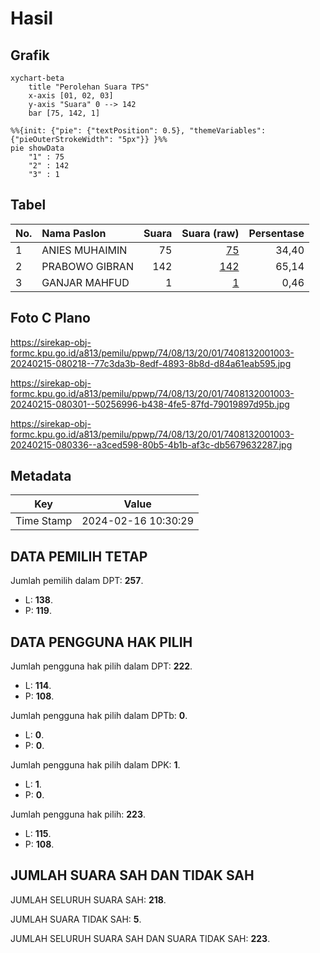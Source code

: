 # Hasil

## Grafik

```mermaid
xychart-beta
    title "Perolehan Suara TPS"
    x-axis [01, 02, 03]
    y-axis "Suara" 0 --> 142
    bar [75, 142, 1]
```

```mermaid
%%{init: {"pie": {"textPosition": 0.5}, "themeVariables": {"pieOuterStrokeWidth": "5px"}} }%%
pie showData
    "1" : 75
    "2" : 142
    "3" : 1
```

## Tabel

| No. | Nama Paslon    | Suara | Suara (raw) | Persentase |
|:--- |:-------------- | -----:| -----------:| ----------:|
| 1   | ANIES MUHAIMIN | 75    | [75][p-1]   | 34,40      |
| 2   | PRABOWO GIBRAN | 142   | [142][p-2]  | 65,14      |
| 3   | GANJAR MAHFUD  | 1     | [1][p-3]    | 0,46       |


[p-1]: https://github.com/gigit-pemilu/pemilu-2024-74-sulawesi-tenggara/blob/main/pilpres/hitung-suara/sub/74-sulawesi-tenggara/sub/08-kolaka-utara/sub/13-katoi/sub/2001-lanipa-nipa/sub/003-tps/sub/paslon-1.txt
[p-2]: https://github.com/gigit-pemilu/pemilu-2024-74-sulawesi-tenggara/blob/main/pilpres/hitung-suara/sub/74-sulawesi-tenggara/sub/08-kolaka-utara/sub/13-katoi/sub/2001-lanipa-nipa/sub/003-tps/sub/paslon-2.txt
[p-3]: https://github.com/gigit-pemilu/pemilu-2024-74-sulawesi-tenggara/blob/main/pilpres/hitung-suara/sub/74-sulawesi-tenggara/sub/08-kolaka-utara/sub/13-katoi/sub/2001-lanipa-nipa/sub/003-tps/sub/paslon-3.txt

## Foto C Plano

https://sirekap-obj-formc.kpu.go.id/a813/pemilu/ppwp/74/08/13/20/01/7408132001003-20240215-080218--77c3da3b-8edf-4893-8b8d-d84a61eab595.jpg

https://sirekap-obj-formc.kpu.go.id/a813/pemilu/ppwp/74/08/13/20/01/7408132001003-20240215-080301--50256996-b438-4fe5-87fd-79019897d95b.jpg

https://sirekap-obj-formc.kpu.go.id/a813/pemilu/ppwp/74/08/13/20/01/7408132001003-20240215-080336--a3ced598-80b5-4b1b-af3c-db5679632287.jpg


## Metadata

| Key        | Value               |
| ---------- | ------------------- |
| Time Stamp | 2024-02-16 10:30:29 |


## DATA PEMILIH TETAP

Jumlah pemilih dalam DPT: **257**.
 * L: **138**.
 * P: **119**.

## DATA PENGGUNA HAK PILIH

Jumlah pengguna hak pilih dalam DPT: **222**.
 * L: **114**.
 * P: **108**.

Jumlah pengguna hak pilih dalam DPTb: **0**.
 * L: **0**.
 * P: **0**.

Jumlah pengguna hak pilih dalam DPK: **1**.
 * L: **1**.
 * P: **0**.

Jumlah pengguna hak pilih: **223**.
 * L: **115**.
 * P: **108**.

## JUMLAH SUARA SAH DAN TIDAK SAH

JUMLAH SELURUH SUARA SAH: **218**.

JUMLAH SUARA TIDAK SAH: **5**.

JUMLAH SELURUH SUARA SAH DAN SUARA TIDAK SAH: **223**.


